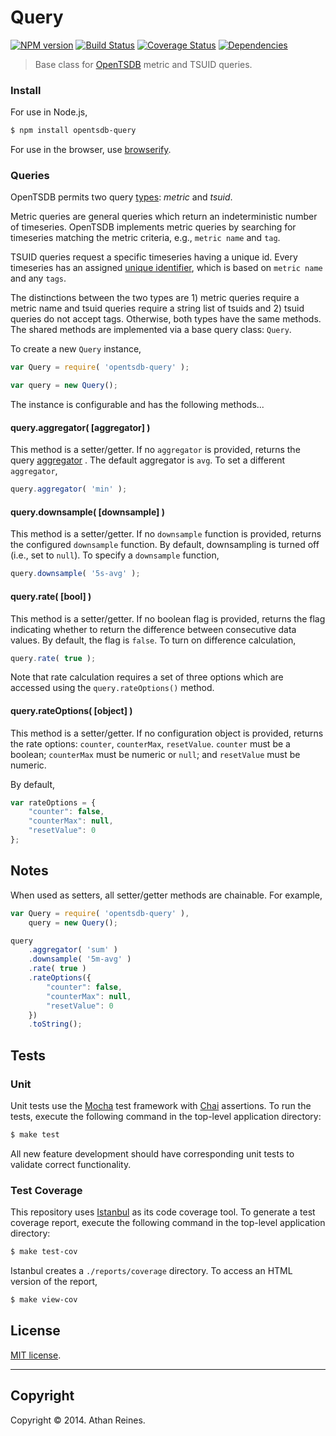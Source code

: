 Query
=====
[![NPM version][npm-image]][npm-url] [![Build Status][travis-image]][travis-url] [![Coverage Status][coveralls-image]][coveralls-url] [![Dependencies][dependencies-image]][dependencies-url]

> Base class for [OpenTSDB](http://opentsdb.net) metric and TSUID queries.


### Install

For use in Node.js,

``` bash
$ npm install opentsdb-query
```

For use in the browser, use [browserify](https://github.com/substack/node-browserify).


### Queries

OpenTSDB permits two query [types](/docs/build/html/api_http/query/index.html): _metric_ and _tsuid_.

Metric queries are general queries which return an indeterministic number of timeseries. OpenTSDB implements metric queries by searching for timeseries matching the metric criteria, e.g., `metric name` and `tag`.

TSUID queries request a specific timeseries having a unique id. Every timeseries has an assigned [unique identifier](http://opentsdb.net/docs/build/html/user_guide/backends/hbase.html#uid-table-schema), which is based on `metric name` and any `tags`.

The distinctions between the two types are 1) metric queries require a metric name and tsuid queries require a string list of tsuids and 2) tsuid queries do not accept tags. Otherwise, both types have the same methods. The shared methods are implemented via a base query class: `Query`.

To create a new `Query` instance,

``` javascript
var Query = require( 'opentsdb-query' );

var query = new Query();
```

The instance is configurable and has the following methods...


#### query.aggregator( [aggregator] )

This method is a setter/getter. If no `aggregator` is provided, returns the query [aggregator](http://opentsdb.net/docs/build/html/api_http/aggregators.html) . The default aggregator is `avg`. To set a different `aggregator`,

``` javascript
query.aggregator( 'min' );
```

#### query.downsample( [downsample] )

This method is a setter/getter. If no `downsample` function is provided, returns the configured `downsample` function. By default, downsampling is turned off (i.e., set to `null`). To specify a `downsample` function,

``` javascript
query.downsample( '5s-avg' );
```


#### query.rate( [bool] )

This method is a setter/getter. If no boolean flag is provided, returns the flag indicating whether to return the difference between consecutive data values. By default, the flag is `false`. To turn on difference calculation,

``` javascript
query.rate( true );
```

Note that rate calculation requires a set of three options which are accessed using the `query.rateOptions()` method.


#### query.rateOptions( [object] )

This method is a setter/getter. If no configuration object is provided, returns the rate options: `counter`, `counterMax`, `resetValue`. `counter` must be a boolean; `counterMax` must be numeric or `null`; and `resetValue` must be numeric.

By default,

``` javascript
var rateOptions = {
	"counter": false,
	"counterMax": null,
	"resetValue": 0
};
```



## Notes

When used as setters, all setter/getter methods are chainable. For example,

``` javascript
var Query = require( 'opentsdb-query' ),
	query = new Query();

query
	.aggregator( 'sum' )
	.downsample( '5m-avg' )
	.rate( true )
	.rateOptions({
		"counter": false,
		"counterMax": null,
		"resetValue": 0
	})
	.toString();
```



## Tests

### Unit

Unit tests use the [Mocha](http://visionmedia.github.io/mocha) test framework with [Chai](http://chaijs.com) assertions. To run the tests, execute the following command in the top-level application directory:

``` bash
$ make test
```

All new feature development should have corresponding unit tests to validate correct functionality.


### Test Coverage

This repository uses [Istanbul](https://github.com/gotwarlost/istanbul) as its code coverage tool. To generate a test coverage report, execute the following command in the top-level application directory:

``` bash
$ make test-cov
```

Istanbul creates a `./reports/coverage` directory. To access an HTML version of the report,

``` bash
$ make view-cov
```



## License

[MIT license](http://opensource.org/licenses/MIT). 


---
## Copyright

Copyright &copy; 2014. Athan Reines.


[npm-image]: http://img.shields.io/npm/v/opentsdb-query.svg
[npm-url]: https://npmjs.org/package/opentsdb-query

[travis-image]: http://img.shields.io/travis/opentsdb-js/query/master.svg
[travis-url]: https://travis-ci.org/opentsdb-js/query

[coveralls-image]: https://img.shields.io/coveralls/opentsdb-js/query/master.svg
[coveralls-url]: https://coveralls.io/r/opentsdb-js/query?branch=master

[dependencies-image]: http://img.shields.io/david/opentsdb-js/query.svg
[dependencies-url]: https://david-dm.org/opentsdb-js/query

[dev-dependencies-image]: http://img.shields.io/david/dev/opentsdb-js/query.svg
[dev-dependencies-url]: https://david-dm.org/dev/opentsdb-js/query

[github-issues-image]: http://img.shields.io/github/issues/opentsdb-js/query.svg
[github-issues-url]: https://github.com/opentsdb-js/query/issues